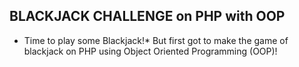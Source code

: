 ## BLACKJACK CHALLENGE on PHP with OOP
* Time to play some Blackjack!* 
But first got to make the game of blackjack on PHP using Object Oriented Programming (OOP)!

